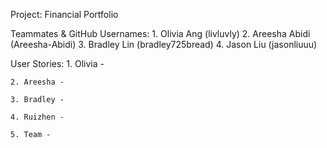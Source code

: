 Project: Financial Portfolio

Teammates & GitHub Usernames:
    1. Olivia Ang (livluvly)
    2. Areesha Abidi (Areesha-Abidi)
    3. Bradley Lin (bradley725bread)
    4. Jason Liu (jasonliuuu)

User Stories:
    1. Olivia - 
    
    2. Areesha - 

    3. Bradley - 

    4. Ruizhen - 

    5. Team - 

